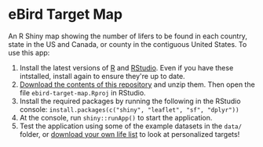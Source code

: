 # eBird Target Map

An R Shiny map showing the number of lifers to be found in each country, state in the US and Canada, or county in the contiguous United States. To use this app:

1. Install the latest versions of [R](https://cloud.r-project.org/) and [RStudio](https://www.rstudio.com/products/rstudio/download/#download). Even if you have these intstalled, install again to ensure they're up to date.
2. [Download the contents of this repository](https://github.com/mstrimas/ebird-target-map/archive/master.zip) and unzip them. Then open the file `ebird-target-map.Rproj` in RStudio.
3. Install the required packages by running the following in the RStudio console: `install.packages(c("shiny", "leaflet", "sf", "dplyr"))`
4. At the console, run `shiny::runApp()` to start the application.
5. Test the application using some of the example datasets in the `data/` folder, or [download your own life list](https://ebird.org/MyEBird?cmd=list&rtype=custom&r=world&time=life&fmt=csv) to look at personalized targets!
